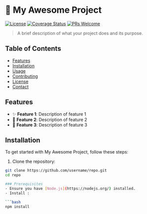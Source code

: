 # 🚀 My Awesome Project


[![License](https://img.shields.io/badge/license-MIT-blue.svg)](LICENSE)
[![Coverage Status](https://img.shields.io/coveralls/username/repo.svg)](https://coveralls.io/github/username/repo)
[![PRs Welcome](https://img.shields.io/badge/PRs-welcome-brightgreen.svg)](https://github.com/username/repo/pulls)

> A brief description of what your project does and its purpose.

## Table of Contents

- [Features](#features)
- [Installation](#installation)
- [Usage](#usage)
- [Contributing](#contributing)
- [License](#license)
- [Contact](#contact)

## Features

- ✨ **Feature 1**: Description of feature 1
- 🎉 **Feature 2**: Description of feature 2
- 🔧 **Feature 3**: Description of feature 3

## Installation

To get started with My Awesome Project, follow these steps:

1. Clone the repository:

```bash
git clone https://github.com/username/repo.git
cd repo

### Prerequisites
- Ensure you have [Node.js](https://nodejs.org/) installed.
- Install :

```bash
npm install

